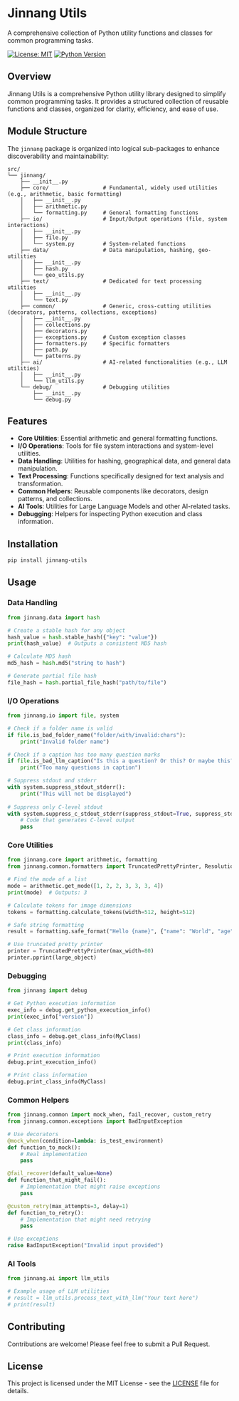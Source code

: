 # Jinnang Utils

A comprehensive collection of Python utility functions and classes for common programming tasks.

[![License: MIT](https://img.shields.io/badge/License-MIT-yellow.svg)](https://opensource.org/licenses/MIT)
[![Python Version](https://img.shields.io/badge/python-3.6%2B-blue)](https://www.python.org/downloads/)

## Overview

Jinnang Utils is a comprehensive Python utility library designed to simplify common programming tasks. It provides a structured collection of reusable functions and classes, organized for clarity, efficiency, and ease of use.

## Module Structure

The `jinnang` package is organized into logical sub-packages to enhance discoverability and maintainability:

```
src/
└── jinnang/
    ├── __init__.py
    ├── core/                 # Fundamental, widely used utilities (e.g., arithmetic, basic formatting)
    │   ├── __init__.py
    │   ├── arithmetic.py
    │   └── formatting.py     # General formatting functions
    ├── io/                   # Input/Output operations (file, system interactions)
    │   ├── __init__.py
    │   ├── file.py
    │   └── system.py         # System-related functions
    ├── data/                 # Data manipulation, hashing, geo-utilities
    │   ├── __init__.py
    │   ├── hash.py
    │   └── geo_utils.py
    ├── text/                 # Dedicated for text processing utilities
    │   ├── __init__.py
    │   └── text.py
    ├── common/               # Generic, cross-cutting utilities (decorators, patterns, collections, exceptions)
    │   ├── __init__.py
    │   ├── collections.py
    │   ├── decorators.py
    │   ├── exceptions.py     # Custom exception classes
    │   ├── formatters.py     # Specific formatters
    │   ├── path.py
    │   └── patterns.py
    ├── ai/                   # AI-related functionalities (e.g., LLM utilities)
    │   ├── __init__.py
    │   └── llm_utils.py
    └── debug/                # Debugging utilities
        ├── __init__.py
        └── debug.py
```

## Features

-   **Core Utilities**: Essential arithmetic and general formatting functions.
-   **I/O Operations**: Tools for file system interactions and system-level utilities.
-   **Data Handling**: Utilities for hashing, geographical data, and general data manipulation.
-   **Text Processing**: Functions specifically designed for text analysis and transformation.
-   **Common Helpers**: Reusable components like decorators, design patterns, and collections.
-   **AI Tools**: Utilities for Large Language Models and other AI-related tasks.
-   **Debugging**: Helpers for inspecting Python execution and class information.

## Installation

```bash
pip install jinnang-utils
```

## Usage

### Data Handling

```python
from jinnang.data import hash

# Create a stable hash for any object
hash_value = hash.stable_hash({"key": "value"})
print(hash_value)  # Outputs a consistent MD5 hash

# Calculate MD5 hash
md5_hash = hash.md5("string to hash")

# Generate partial file hash
file_hash = hash.partial_file_hash("path/to/file")
```

### I/O Operations

```python
from jinnang.io import file, system

# Check if a folder name is valid
if file.is_bad_folder_name("folder/with/invalid:chars"):
    print("Invalid folder name")

# Check if a caption has too many question marks
if file.is_bad_llm_caption("Is this a question? Or this? Or maybe this? Or this one too?"):
    print("Too many questions in caption")

# Suppress stdout and stderr
with system.suppress_stdout_stderr():
    print("This will not be displayed")
    
# Suppress only C-level stdout
with system.suppress_c_stdout_stderr(suppress_stdout=True, suppress_stderr=False):
    # Code that generates C-level output
    pass
```

### Core Utilities

```python
from jinnang.core import arithmetic, formatting
from jinnang.common.formatters import TruncatedPrettyPrinter, ResolutionPreset, Verbosity

# Find the mode of a list
mode = arithmetic.get_mode([1, 2, 2, 3, 3, 3, 4])
print(mode)  # Outputs: 3

# Calculate tokens for image dimensions
tokens = formatting.calculate_tokens(width=512, height=512)

# Safe string formatting
result = formatting.safe_format("Hello {name}", {"name": "World", "age": 30})

# Use truncated pretty printer
printer = TruncatedPrettyPrinter(max_width=80)
printer.pprint(large_object)
```

### Debugging

```python
from jinnang import debug

# Get Python execution information
exec_info = debug.get_python_execution_info()
print(exec_info["version"])

# Get class information
class_info = debug.get_class_info(MyClass)
print(class_info)

# Print execution information
debug.print_execution_info()

# Print class information
debug.print_class_info(MyClass)
```

### Common Helpers

```python
from jinnang.common import mock_when, fail_recover, custom_retry
from jinnang.common.exceptions import BadInputException

# Use decorators
@mock_when(condition=lambda: is_test_environment)
def function_to_mock():
    # Real implementation
    pass

@fail_recover(default_value=None)
def function_that_might_fail():
    # Implementation that might raise exceptions
    pass

@custom_retry(max_attempts=3, delay=1)
def function_to_retry():
    # Implementation that might need retrying
    pass

# Use exceptions
raise BadInputException("Invalid input provided")
```

### AI Tools

```python
from jinnang.ai import llm_utils

# Example usage of LLM utilities
# result = llm_utils.process_text_with_llm("Your text here")
# print(result)
```

## Contributing

Contributions are welcome! Please feel free to submit a Pull Request.

## License

This project is licensed under the MIT License - see the [LICENSE](LICENSE) file for details.